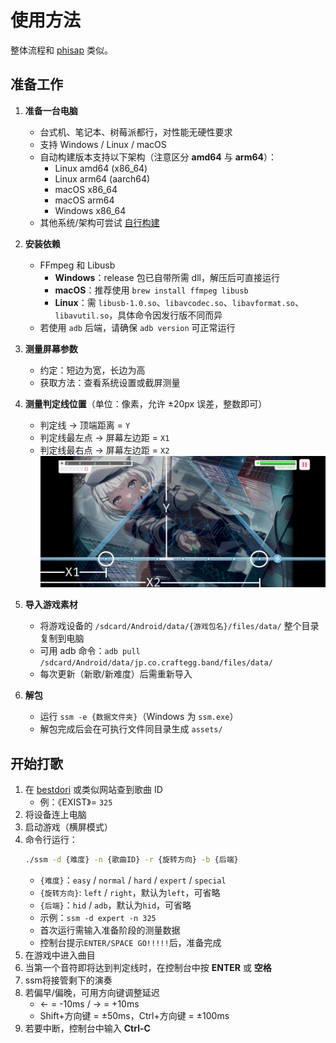 # 使用方法
整体流程和 [phisap](https://github.com/kvarenzn/phisap) 类似。

## 准备工作
1. **准备一台电脑**  
   - 台式机、笔记本、树莓派都行，对性能无硬性要求  
   - 支持 Windows / Linux / macOS  
   - 自动构建版本支持以下架构（注意区分 **amd64** 与 **arm64**）：  
     - Linux amd64 (x86_64)  
     - Linux arm64 (aarch64)  
     - macOS x86_64  
     - macOS arm64  
     - Windows x86_64  
   - 其他系统/架构可尝试 [自行构建](./BUILD.md)  

2. **安装依赖**  
   - FFmpeg 和 Libusb  
     - **Windows**：release 包已自带所需 dll，解压后可直接运行  
     - **macOS**：推荐使用 `brew install ffmpeg libusb`  
     - **Linux**：需 `libusb-1.0.so`、`libavcodec.so`、`libavformat.so`、`libavutil.so`，具体命令因发行版不同而异  
   - 若使用 `adb` 后端，请确保 `adb version` 可正常运行  

3. **测量屏幕参数**  
   - 约定：短边为宽，长边为高  
   - 获取方法：查看系统设置或截屏测量  

4. **测量判定线位置**（单位：像素，允许 ±20px 误差，整数即可）  
   - 判定线 → 顶端距离 = `Y`  
   - 判定线最左点 → 屏幕左边距 = `X1`  
   - 判定线最右点 → 屏幕左边距 = `X2`  
   ![测量数据示意图](../imgs/scales.jpg)

5. **导入游戏素材**  
   - 将游戏设备的 `/sdcard/Android/data/{游戏包名}/files/data/` 整个目录复制到电脑  
   - 可用 adb 命令：`adb pull /sdcard/Android/data/jp.co.craftegg.band/files/data/`  
   - 每次更新（新歌/新难度）后需重新导入  

6. **解包**  
   - 运行 `ssm -e {数据文件夹}`（Windows 为 `ssm.exe`）  
   - 解包完成后会在可执行文件同目录生成 `assets/`

## 开始打歌
1. 在 [bestdori](https://bestdori.com) 或类似网站查到歌曲 ID  
   - 例：《EXIST》= `325`  
2. 将设备连上电脑  
3. 启动游戏（横屏模式）  
4. 命令行运行：  
   ```bash
   ./ssm -d {难度} -n {歌曲ID} -r {旋转方向} -b {后端}
   ```
   - `{难度}`：`easy` / `normal` / `hard` / `expert` / `special`
   - `{旋转方向}`: `left` / `right`，默认为`left`，可省略
   - `{后端}`：`hid` / `adb`，默认为`hid`，可省略
   - 示例：`ssm -d expert -n 325`
   - 首次运行需输入准备阶段的测量数据
   - 控制台提示`ENTER/SPACE GO!!!!!`后，准备完成
5. 在游戏中进入曲目
6. 当第一个音符即将达到判定线时，在控制台中按 **ENTER** 或 **空格**
7. ssm将接管剩下的演奏
8. 若偏早/偏晚，可用方向键调整延迟
    - ← = -10ms / → = +10ms
    - Shift+方向键 = ±50ms，Ctrl+方向键 = ±100ms
9. 若要中断，控制台中输入 **Ctrl-C**
